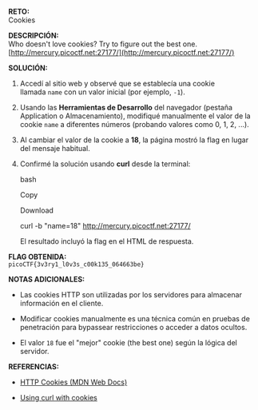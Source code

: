 **RETO:**  
Cookies

**DESCRIPCIÓN:**  
Who doesn't love cookies? Try to figure out the best one.  
[http://mercury.picoctf.net:27177/](http://mercury.picoctf.net:27177/)

**SOLUCIÓN:**

1. Accedí al sitio web y observé que se establecía una cookie llamada `name` con un valor inicial (por ejemplo, `-1`).
    
2. Usando las **Herramientas de Desarrollo** del navegador (pestaña Application o Almacenamiento), modifiqué manualmente el valor de la cookie `name` a diferentes números (probando valores como 0, 1, 2, ...).
    
3. Al cambiar el valor de la cookie a **18**, la página mostró la flag en lugar del mensaje habitual.
    
4. Confirmé la solución usando **curl** desde la terminal:
    
    bash
    
    Copy
    
    Download
    
    curl -b "name=18" http://mercury.picoctf.net:27177/
    
    El resultado incluyó la flag en el HTML de respuesta.
    

**FLAG OBTENIDA:**  
`picoCTF{3v3ry1_l0v3s_c00k135_064663be}`

**NOTAS ADICIONALES:**

- Las cookies HTTP son utilizadas por los servidores para almacenar información en el cliente.
    
- Modificar cookies manualmente es una técnica común en pruebas de penetración para bypassear restricciones o acceder a datos ocultos.
    
- El valor `18` fue el "mejor" cookie (the best one) según la lógica del servidor.
    

**REFERENCIAS:**

- [HTTP Cookies (MDN Web Docs)](https://developer.mozilla.org/en-US/docs/Web/HTTP/Cookies)
    
- [Using curl with cookies](https://curl.se/docs/manpage.html#-b)